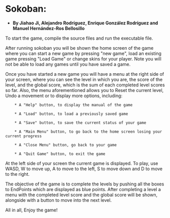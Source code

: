# Sokoban:

* __By Jiahao Ji, Alejandro Rodríguez, Enrique González Rodríguez and Manuel Hernández-Ros Bellosillo__

To start the game, compile the source files and run the executable file.

After running sokoban you will be shown the home screen of the game where you can start a new game by pressing "new game",
load an existing game pressing "Load Game" or change skins for your player. Note you will not be able to load any games until you have saved a game.

Once you have started a new game you will have a menu at the right side of your screen, where you can see the level in which you are, the score
of the level, and the global score, which is the sum of each completed level scores so far. Also, the menu aforementioned allows
you to Reset the current level, Undo a movement or to display more options, including:

 		* A "Help" button, to display the manual of the game  

		* A "Load" button, to load a previously saved game

		* A "Save" button, to save the current status of your game

		* A "Main Menu" button, to go back to the home screen losing your current progress

		* A "Close Menu" button, go back to your game

		* A "Quit Game" button, to exit the game

At the left side of your screen the current game is displayed. To play, use WASD, W to move up, A to move to the left,
S to move down and D to move to the right.

The objective of the game is to complete the levels by pushing all the boxes to EndPoints which are displayed as blue points. After completing
a level a menu with the completed level score and the global score will be shown, alongside with a button to move into the next level.

All in all, Enjoy the game!

 
